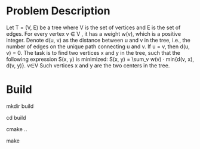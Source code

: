 # Problem Description
Let T = (V, E) be a tree where V is the set of vertices and E is the set of edges. For every vertex v ∈ V , it has a weight w(v), which is a positive integer. Denote d(u, v) as the distance between u and v in the tree, i.e., the number of edges on the unique path connecting u and v. If u = v, then d(u, v) = 0.
The task is to find two vertices x and y in the tree, such that the following expression S(x, y) is minimized:
S(x, y) = \sum_v w(v) · min{d(v, x), d(v, y)}. v∈V
Such vertices x and y are the two centers in the tree.

# Build



mkdir build

cd build

cmake ..

make